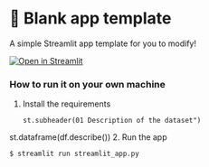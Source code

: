 # 🎈 Blank app template

A simple Streamlit app template for you to modify!

[![Open in Streamlit](https://static.streamlit.io/badges/streamlit_badge_black_white.svg)](https://blank-app-template.streamlit.app/)

### How to run it on your own machine

1. Install the requirements

   ```
   st.subheader(01 Description of the dataset")
   ```
st.dataframe(df.describe())
2. Run the app

   ```
   $ streamlit run streamlit_app.py
   ```
